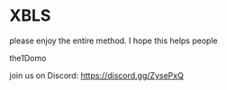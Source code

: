 # XBLS
please enjoy the entire method.
I hope this helps people

the1Domo

join us on Discord:
https://discord.gg/ZysePxQ
